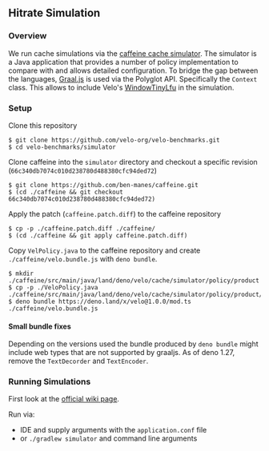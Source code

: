 ## Hitrate Simulation

### Overview

We run cache simulations via the [caffeine cache simulator](https://github.com/ben-manes/caffeine/wiki/Simulator). The simulator is a Java application that provides a number of policy implementation to compare with and allows detailed configuration. To bridge the gap between the languages, [Graal.js](https://github.com/oracle/graaljs) is used via the Polyglot API. Specifically the `Context` class. This allows to include  Velo's [WindowTinyLfu](https://deno.land/x/velo/src/policy/tiny_lfu/w_tiny_lfu.ts?s=WindowTinyLfu) in the simulation.

### Setup

Clone this repository 

```
$ git clone https://github.com/velo-org/velo-benchmarks.git
$ cd velo-benchmarks/simulator
```

Clone caffeine into the `simulator` directory and checkout a specific revision (`66c340db7074c010d238780d488380cfc94ded72`)

```
$ git clone https://github.com/ben-manes/caffeine.git
$ (cd ./caffeine && git checkout 66c340db7074c010d238780d488380cfc94ded72)
```

Apply the patch (`caffeine.patch.diff`) to the caffeine repository

```
$ cp -p ./caffeine.patch.diff ./caffeine/
$ (cd ./caffeine && git apply caffeine.patch.diff)
```

Copy `VelPolicy.java` to the caffeine repository and create `./caffeine/velo.bundle.js` with `deno bundle`.

```
$ mkdir ./caffeine/src/main/java/land/deno/velo/cache/simulator/policy/product
$ cp -p ./VeloPolicy.java ./caffeine/src/main/java/land/deno/velo/cache/simulator/policy/product/VeloPolicy.java
$ deno bundle https://deno.land/x/velo@1.0.0/mod.ts ./caffeine/velo.bundle.js
```

#### Small bundle fixes

Depending on the versions used the bundle produced by `deno bundle` might include web types that are not supported by graaljs. As of deno 1.27, remove the `TextDecorder` and `TextEncoder`.


### Running Simulations

First look at the [official wiki page](https://github.com/ben-manes/caffeine/wiki/Simulator). 

Run via:
- IDE and supply arguments with the `application.conf` file
- or `./gradlew simulator` and command line arguments